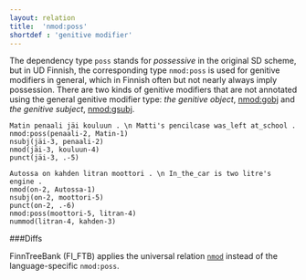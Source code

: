 ```yaml
---
layout: relation
title:  'nmod:poss'
shortdef : 'genitive modifier'
---
```


The dependency type `poss` stands for *possessive* in the original SD
scheme, but in UD Finnish, the corresponding type `nmod:poss` is used
for genitive modifiers in general, which in Finnish often but not nearly
always imply possession. There are two kinds of genitive modifiers  that
are not annotated using the general genitive modifier type: *the genitive
object*, [nmod:gobj]() and *the genitive subject*, [nmod:gsubj]().

<!-- fname:poss1.pdf -->
~~~ sdparse
Matin penaali jäi kouluun . \n Matti's pencilcase was_left at_school .
nmod:poss(penaali-2, Matin-1)
nsubj(jäi-3, penaali-2)
nmod(jäi-3, kouluun-4)
punct(jäi-3, .-5)
~~~

<!-- fname:poss2.pdf -->
~~~ sdparse
Autossa on kahden litran moottori . \n In_the_car is two litre's engine .
nmod(on-2, Autossa-1)
nsubj(on-2, moottori-5)
punct(on-2, .-6)
nmod:poss(moottori-5, litran-4)
nummod(litran-4, kahden-3)
~~~

###Diffs

FinnTreeBank (FI_FTB) applies
the universal relation [`nmod`](http://universaldependencies.org/u/dep/all.html#al-u-dep/nmod)
instead of the language-specific `nmod:poss`.
<!-- Interlanguage links updated Út zář 29 18:41:28 CEST 2020 -->
